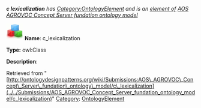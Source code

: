 ___c lexicalization__ has [Category:OntologyElement](../../Category/OntologyElement "Category:OntologyElement") and is an [element of](../../Property/ElementOf "Property:ElementOf") [AOS AGROVOC Concept Server fundation ontology model](../../Submissions/AOS_AGROVOC_Concept_Server_fundation_ontology_model "Submissions:AOS AGROVOC Concept Server fundation ontology model")_


  




[![Class](../../images/thumb/2/27/Class.gif/45px-Class.gif)](../../Image/Class.gif "Class")
__Name__: c\_lexicalization 


__Type:__ owl:Class 


__Description__: 





Retrieved from "[http://ontologydesignpatterns.org/wiki/Submissions:AOS\_AGROVOC\_Concept\_Server\_fundation\_ontology\_model/c\_lexicalization](../../Submissions/AOS_AGROVOC_Concept_Server_fundation_ontology_model/c_lexicalization)"
 [Category](http://ontologydesignpatterns.org/wiki/Special:Categories "Special:Categories"): [OntologyElement](../../Category/OntologyElement "Category:OntologyElement")